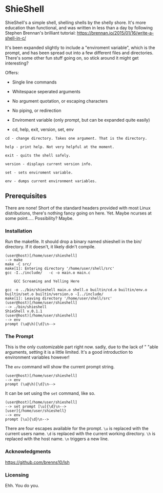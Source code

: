 # ShieShell

ShieShell's a simple shell, shelling shells by the shelly shore.
It's more education than functional, and was written in less than
a day by following Stephen Brennan's brilliant tutorial:
https://brennan.io/2015/01/16/write-a-shell-in-c/

It's been expanded slightly to include a "enviroment variable",
which is the prompt, and has been spread out into a few different
files and directories. There's some other fun stuff going on, so
stick around it might get interesting?

Offers:

* Single line commands

* Whitespace seperated arguments

* No argument quotation, or escaping characters

* No piping, or redirection

* Enviroment variable (only prompt, but can be expanded quite easily)

* cd, help, exit, version, set, env



`cd - change directory. Takes one argument. That is the directory.`

`help - print help. Not very helpful at the moment.`

`exit - quits the shell safely.`

`version - displays current version info.`

`set - sets enviroment variable.`

`env - dumps current environment variables.`


## Prerequisites

There are none! Short of the standard headers provided with most Linux
distributions, there's nothing fancy going on here. Yet. Maybe ncurses
at some point..... Possibility? Maybe.

### Installation

Run the makefile. It should drop a binary named shieshell in the bin/
directory. If it doesn't, it likely didn't compile.

```
(user@host)[/home/user/shieshell]
--> make
make -C src/
make[1]: Entering directory '/home/user/shell/src'
gcc -I../include/   -c -o main.o main.c

	GCC Screaming and Yelling Here

gcc -o ../bin/shieshell main.o shell.o builtin/cd.o builtin/env.o builtin/set.o builtin/version.o -I../include/
make[1]: Leaving directory '/home/user/shell/src'
(user@host)[/home/user/shieshell]
--> ./bin/shieshell
ShieShell v.0.1.1
(user@host)[/home/user/shieshell]
--> env
prompt (\u@\h)[\d]\n-->
```

### The Prompt
This is the only customizable part right now.
sadly, due to the lack of " "able arguments, setting it is
a little limited. It's a good introduction to environment
variables however!

The `env` command will show the current prompt string.
```
(user@host)[/home/user/shieshell]
--> env
prompt (\u@\h)[\d]\n-->
```

It can be set using the `set` command, like so.
```
(user@host)[/home/user/shieshell]
--> set prompt [\u]{\d}\n-->
[user]{/home/user/shieshell}
--> env
prompt [\u]{\d}\n-->
```

There are four escapes available for the prompt.
`\u` is replaced with the current users name.
`\d` is replaced with the current working directory.
`\h` is replaced with the host name.
`\n` triggers a new line.

### Acknowledgments
https://github.com/brenns10/lsh

### Licensing
Ehh. You do you.

